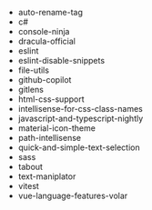 <ul>
	<li>auto-rename-tag</li>
	<li>c#</li>
  <li>console-ninja</li>
  <li>dracula-official</li>
  <li>eslint</li>
  <li>eslint-disable-snippets</li>
  <li>file-utils</li>
  <li>github-copilot</li>
  <li>gitlens</li>
	<li>html-css-support</li>
  <li>intellisense-for-css-class-names</li>
  <li>javascript-and-typescript-nightly</li>
  <li>material-icon-theme</li>
  <li>path-intellisense</li>
  <li>quick-and-simple-text-selection</li>
  <li>sass</li>
  <li>tabout</li>
  <li>text-maniplator</li>
  <li>vitest</li>
  <li>vue-language-features-volar</li>
</ul>
